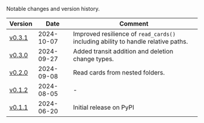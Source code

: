 
Notable changes and version history.

| Version | Date  | Comment |
|---------|-------|-------|
| [v0.3.1](https://github.com/network-wrangler/projectcard/releases/tag/v0.3.1) | 2024-10-07 | Improved resilience of `read_cards()` including ability to handle relative paths. |
| [v0.3.0](https://github.com/network-wrangler/projectcard/releases/tag/v0.3.0) | 2024-09-27 | Added transit addition and deletion change types. |
| [v0.2.0](https://github.com/network-wrangler/projectcard/releases/tag/v0.2.0) | 2024-09-08 | Read cards from nested folders. |
| [v0.1.2](https://github.com/network-wrangler/projectcard/releases/tag/v0.1.2) | 2024-08-05 | - |
| [v0.1.1](https://github.com/network-wrangler/projectcard/releases/tag/v0.1.1) | 2024-06-20 | Initial release on PyPI |

